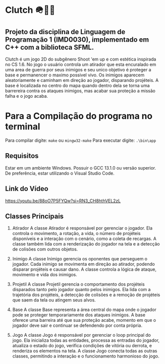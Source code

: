 # Clutch 🪖🔫💥

## Projeto da disciplina de Linguagem de Programação 1 (IMD0030), implementado em C++ com a biblioteca SFML.

Clutch é um jogo 2D do subgênero Shoot 'em up e com estética inspirada no CS 1.6. 
No jogo o  usuário controla um atirador que esta encuralado em uma area de guerra por seus inimigos e seu unico objetivo é proteger a base e permanencer o maximo possivel vivo. Os inimigos aparecem aleatoriamente e caminham em direção ao jogador, disparando projéteis. A base é localizada no centro do mapa quando dentro dela se torna uma barrereira contra os ataques inimigos, mas acabar sua proteção a missão falha e o jogo acaba.

# Para a Compilação do programa no terminal
Para compilar digite:
`make` ou `mingw32-make` 
Para executar digite:
`.\bin\app`

## Requisitos
Estar em um ambiente Windows.
Possuir o GCC 13.1.0 ou versão superior.
De preferência, estar utilizando o Visual Studio Code.

## Link do Vídeo
https://youtu.be/88oO7P5FYQw?si=RN3_CH8hthVEL2zL

## Classes Principais
1. Atirador
A classe Atirador é responsável por gerenciar o jogador. Ela controla o movimento, a rotação, a vida, o número de projéteis disponíveis e a interação com o cenário, como a coleta de recargas. A classe também lida com a renderização do jogador na tela e a detecção de colisões com outros objetos.

2. Inimigo
A classe Inimigo gerencia os oponentes que perseguem o jogador. Cada inimigo se movimenta em direção ao atirador, podendo disparar projéteis e causar dano. A classe controla a lógica de ataque, movimento e vida dos inimigos.

3. Projetil
A classe Projetil gerencia o comportamento dos projéteis disparados tanto pelo jogador quanto pelos inimigos. Ela lida com a trajetória dos projéteis, a detecção de colisões e a remoção de projéteis que saem da tela ou atingem seus alvos.

4. Base
A classe Base representa a área central do mapa onde o jogador pode se proteger temporariamente dos ataques inimigos. A base oferece uma barreira até que sua proteção acabe, momento em que o jogador deve sair e continuar se defendendo por conta própria.

5. Jogo
A classe Jogo é responsável por gerenciar o loop principal do jogo. Ela inicializa todas as entidades, processa as entradas do jogador, atualiza o estado do jogo, verifica condições de vitória ou derrota, e renderiza os elementos na tela. A classe Jogo conecta todas as outras classes, permitindo a interação e o funcionamento harmonioso do jogo.
